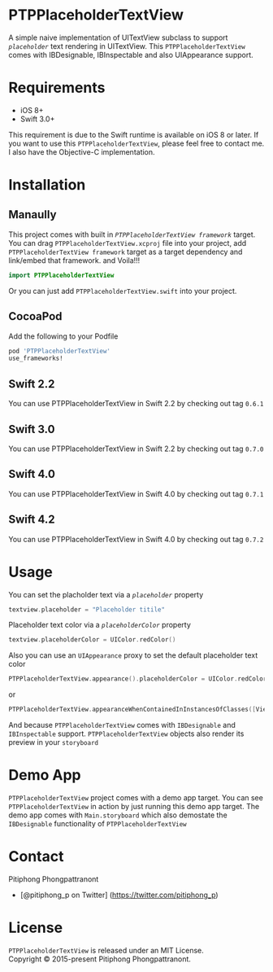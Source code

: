 # PTPPlaceholderTextView
A simple naive implementation of UITextView subclass to support *`placeholder`* text rendering in UITextView. This `PTPPlaceholderTextView` comes with IBDesignable, IBInspectable and also UIAppearance support.

# Requirements
- iOS 8+
- Swift 3.0+

This requirement is due to the Swift runtime is available on iOS 8 or later. If you want to use this `PTPPlaceholderTextView`, please feel free to contact me. I also have the Objective-C implementation.

# Installation
## Manaully
This project comes with built in *`PTPPlaceholderTextView framework`* target. You can drag `PTPPlaceholderTextView.xcproj` file into your project, add `PTPPlaceholderTextView framework` target as a target dependency and link/embed that framework. and Voila!!!
````swift
import PTPPlaceholderTextView
````
Or you can just add `PTPPlaceholderTextView.swift` into your project.
## CocoaPod
Add the following to your Podfile
````ruby
pod 'PTPPlaceholderTextView'
use_frameworks!
````
## Swift 2.2
You can use PTPPlaceholderTextView in Swift 2.2 by checking out tag `0.6.1`
## Swift 3.0
You can use PTPPlaceholderTextView in Swift 2.2 by checking out tag `0.7.0`
## Swift 4.0
You can use PTPPlaceholderTextView in Swift 4.0 by checking out tag `0.7.1`
## Swift 4.2
You can use PTPPlaceholderTextView in Swift 4.0 by checking out tag `0.7.2`

# Usage
You can set the placholder text via a *`placeholder`* property
````swift
textview.placeholder = "Placeholder titile"
````
Placeholder text color via a *`placeholderColor`* property
````swift
textview.placeholderColor = UIColor.redColor()
````
Also you can use an `UIAppearance` proxy to set the default placeholder text color
````swift
PTPPlaceholderTextView.appearance().placeholderColor = UIColor.redColor()
````
or
````swift
PTPPlaceholderTextView.appearanceWhenContainedInInstancesOfClasses([ViewController.self]).placeholderColor = UIColor.redColor()
````
And because `PTPPlaceholderTextView` comes with `IBDesignable` and `IBInspectable` support. `PTPPlaceholderTextView` objects also render its preview in your `storyboard`

# Demo App
`PTPPlaceholderTextView` project comes with a demo app target. You can see `PTPPlaceholderTextView` in action by just running this demo app target. The demo app comes with `Main.storyboard` which also demostate the `IBDesignable` functionality of `PTPPlaceholderTextView`

# Contact
Pitiphong Phongpattranont
- [@pitiphong_p on Twitter] (https://twitter.com/pitiphong_p)

# License
`PTPPlaceholderTextView` is released under an MIT License.  
Copyright © 2015-present Pitiphong Phongpattranont.
